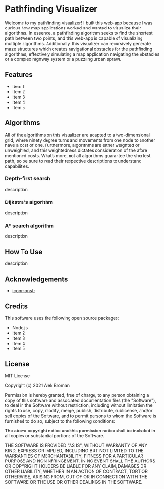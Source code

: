 # Pathfinding Visualizer

Welcome to my pathfinding visualizer! I built this web-app because I was curious how map applications worked and wanted to visualize their algorithms. In essence, a pathfinding algorithm seeks to find the shortest path between two points, and this web-app is capable of visualizing multiple algorithms. Additionally, this visualizer can recursively generate maze structures which creates navigational obstacles for the pathfinding algorithms, effectively simulating a map application navigating the obstacles of a complex highway system or a puzzling urban sprawl.

## Features

* Item 1
* Item 2
* Item 3
* Item 4
* Item 5

## Algorithms

All of the algorithms on this visualizer are adapted to a two-dimensional grid, where ninety degree turns and movements from one node to another have a cost of one. Furthermore, algorithms are either weighted or unweighted, and this weightedness dictates consideration of the afore mentioned costs. What’s more, not all algorithms guarantee the shortest path, so be sure to read their respective descriptions to understand capabilities.

### Depth-first search

description

### Dijkstra's algorithm

description

### A* search algorithm

description

## How To Use

description

## Acknowledgements

* [iconmonstr](https://iconmonstr.com)

## Credits

This software uses the following open source packages:

* Node.js
* Item 2
* Item 3
* Item 4
* Item 5

## License

MIT License

Copyright (c) 2021 Alek Broman

Permission is hereby granted, free of charge, to any person obtaining a copy of this software and associated documentation files (the "Software"), to deal in the Software without restriction, including without limitation the rights to use, copy, modify, merge, publish, distribute, sublicense, and/or sell copies of the Software, and to permit persons to whom the Software is furnished to do so, subject to the following conditions:

The above copyright notice and this permission notice shall be included in all copies or substantial portions of the Software.

THE SOFTWARE IS PROVIDED "AS IS", WITHOUT WARRANTY OF ANY KIND, EXPRESS OR IMPLIED, INCLUDING BUT NOT LIMITED TO THE WARRANTIES OF MERCHANTABILITY, FITNESS FOR A PARTICULAR PURPOSE AND NONINFRINGEMENT. IN NO EVENT SHALL THE AUTHORS OR COPYRIGHT HOLDERS BE LIABLE FOR ANY CLAIM, DAMAGES OR OTHER LIABILITY, WHETHER IN AN ACTION OF CONTRACT, TORT OR OTHERWISE, ARISING FROM, OUT OF OR IN CONNECTION WITH THE SOFTWARE OR THE USE OR OTHER DEALINGS IN THE SOFTWARE.
